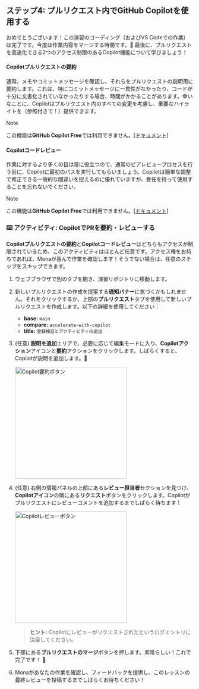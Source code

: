 ## ステップ4: プルリクエスト内でGitHub Copilotを使用する

おめでとうございます！この演習のコーディング（およびVS Codeでの作業）は完了です。今度は作業内容をマージする時間です。:tada: 最後に、プルリクエストを高速化できる2つのアクセス制限のあるCopilot機能について学びましょう！

#### Copilotプルリクエストの要約

通常、メモやコミットメッセージを確認し、それらをプルリクエストの説明用に要約します。これは、特にコミットメッセージに一貫性がなかったり、コードが十分に文書化されていなかったりする場合、時間がかかることがあります。幸いなことに、Copilotはプルリクエスト内のすべての変更を考慮し、重要なハイライトを（参照付きで！）提供できます。

> [!NOTE]  
> この機能は**GitHub Copilot Free**では利用できません。[[ドキュメント]](https://docs.github.com/ja/enterprise-cloud@latest/copilot/using-github-copilot/using-github-copilot-for-pull-requests/creating-a-pull-request-summary-with-github-copilot)

#### Copilotコードレビュー

作業に対するより多くの目は常に役立つので、通常のピアレビュープロセスを行う前に、Copilotに最初のパスを実行してもらいましょう。Copilotは簡単な調整で修正できる一般的な間違いを捉えるのに優れていますが、責任を持って使用することを忘れないでください。

> [!NOTE]  
> この機能は**GitHub Copilot Free**では利用できません。[[ドキュメント]](https://docs.github.com/ja/copilot/using-github-copilot/code-review/using-copilot-code-review)

### :keyboard: アクティビティ: CopilotでPRを要約・レビューする

**Copilotプルリクエストの要約**と**Copilotコードレビュー**はどちらもアクセスが制限されているため、このアクティビティはほとんど任意です。アクセス権をお持ちであれば、Monaが喜んで作業を確認します！そうでない場合は、任意のステップをスキップできます。

1. ウェブブラウザで別のタブを開き、演習リポジトリに移動します。

1. 新しいプルリクエストの作成を提案する**通知バナー**に気づくかもしれません。それをクリックするか、上部の**プルリクエスト**タブを使用して新しいプルリクエストを作成します。以下の詳細を使用してください：

   - **base:** `main`
   - **compare:** `accelerate-with-copilot`
   - **title:** `登録検証とアクティビティの追加`

1. (任意) **説明を追加**エリアで、必要に応じて編集モードに入り、**Copilotアクション**アイコンと**要約**アクションをクリックします。しばらくすると、Copilotが説明を追加します。:memo:

   <img alt="Copilot要約ボタン " width="300px" src="https://github.com/user-attachments/assets/3fc5fab4-db03-4ab8-8a16-cdd71ec2ded0">

1. (任意) 右側の情報パネルの上部にある**レビュー担当者**セクションを見つけ、**Copilotアイコン**の隣にある**リクエスト**ボタンをクリックします。Copilotがプルリクエストにレビューコメントを追加するまでしばらく待ちます！

   <img alt="Copilotレビューボタン" width="300px" src="https://github.com/user-attachments/assets/39b15002-a235-4c25-b09d-6a8097e27b62">

   > **ヒント:** Copilotにレビューがリクエストされたというログエントリに注目してください。

1. 下部にある**プルリクエストのマージ**ボタンを押します。素晴らしい！これで完了です！ :tada:

1. Monaがあなたの作業を確認し、フィードバックを提供し、このレッスンの最終レビューを投稿するまでしばらくお待ちください！